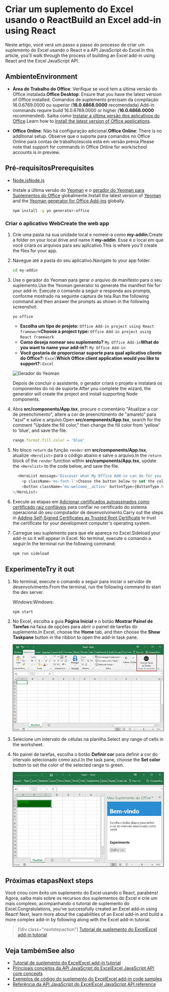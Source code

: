 # <a name="build-an-excel-add-in-using-react"></a><span data-ttu-id="35327-101">Criar um suplemento do Excel usando o React</span><span class="sxs-lookup"><span data-stu-id="35327-101">Build an Excel add-in using React</span></span>

<span data-ttu-id="35327-102">Neste artigo, você verá um passo a passo do processo de criar um suplemento do Excel usando o React e a API JavaScript do Excel.</span><span class="sxs-lookup"><span data-stu-id="35327-102">In this article, you'll walk through the process of building an Excel add-in using React and the Excel JavaScript API.</span></span>

## <a name="environment"></a><span data-ttu-id="35327-103">Ambiente</span><span class="sxs-lookup"><span data-stu-id="35327-103">Environment</span></span>

- <span data-ttu-id="35327-104">**Área de Trabalho do Office**: Verifique se você tem a última versão do Office instalada.</span><span class="sxs-lookup"><span data-stu-id="35327-104">**Office Desktop**: Ensure that you have the latest version of Office installed.</span></span> <span data-ttu-id="35327-105">Comandos de suplemento precisam da compilação 16.0.6769.0000 ou superior (**16.0.6868.0000** recomendada).</span><span class="sxs-lookup"><span data-stu-id="35327-105">Add-in commands require build 16.0.6769.0000 or higher (**16.0.6868.0000** recommended).</span></span> <span data-ttu-id="35327-106">Saiba como [Instalar a última versão dos aplicativos do Office](http://aka.ms/latestoffice).</span><span class="sxs-lookup"><span data-stu-id="35327-106">Learn how to [Install the latest version of Office applications](http://aka.ms/latestoffice).</span></span> 
 
- <span data-ttu-id="35327-107">**Office Online**: Não há configuração adicional.</span><span class="sxs-lookup"><span data-stu-id="35327-107">**Office Online**: There is no additional setup.</span></span> <span data-ttu-id="35327-108">Observe que o suporte para comandos no Office Online para contas de trabalho/escola está em versão prévia.</span><span class="sxs-lookup"><span data-stu-id="35327-108">Please note that support for commands in Office Online for work/school accounts is in preview.</span></span>

## <a name="prerequisites"></a><span data-ttu-id="35327-109">Pré-requisitos</span><span class="sxs-lookup"><span data-stu-id="35327-109">Prerequisites</span></span>

- [<span data-ttu-id="35327-110">Node.js</span><span class="sxs-lookup"><span data-stu-id="35327-110">Node.js</span></span>](https://nodejs.org)

- <span data-ttu-id="35327-111">Instale a última versão do [Yeoman](https://github.com/yeoman/yo) e o [gerador do Yeoman para Suplementos do Office](https://github.com/OfficeDev/generator-office) globalmente.</span><span class="sxs-lookup"><span data-stu-id="35327-111">Install the latest version of [Yeoman](https://github.com/yeoman/yo) and the [Yeoman generator for Office Add-ins](https://github.com/OfficeDev/generator-office) globally.</span></span>
    ```bash
    npm install -g yo generator-office
    ```

### <a name="create-the-web-app"></a><span data-ttu-id="35327-112">Criar o aplicativo Web</span><span class="sxs-lookup"><span data-stu-id="35327-112">Create the web app</span></span>

1. <span data-ttu-id="35327-113">Crie uma pasta na sua unidade local e nomeie-a como **my-addin**.</span><span class="sxs-lookup"><span data-stu-id="35327-113">Create a folder on your local drive and name it **my-addin**.</span></span> <span data-ttu-id="35327-114">Esse é o local em que você criará os arquivos para seu aplicativo.</span><span class="sxs-lookup"><span data-stu-id="35327-114">This is where you'll create the files for your app.</span></span>

2. <span data-ttu-id="35327-115">Navegue até a pasta do seu aplicativo.</span><span class="sxs-lookup"><span data-stu-id="35327-115">Navigate to your app folder.</span></span>

    ```bash
    cd my-addin
    ```

3. <span data-ttu-id="35327-116">Use o gerador do Yeoman para gerar o arquivo de manifesto para o seu suplemento.</span><span class="sxs-lookup"><span data-stu-id="35327-116">Use the Yeoman generator to generate the manifest file for your add-in.</span></span> <span data-ttu-id="35327-117">Execute o comando a seguir e responda aos prompts, conforme mostrado na seguinte captura de tela.</span><span class="sxs-lookup"><span data-stu-id="35327-117">Run the following command and then answer the prompts as shown in the following screenshot:</span></span>

    ```bash
    yo office
    ```

    - <span data-ttu-id="35327-118">**Escolha um tipo de projeto:** `Office Add-in project using React framework`</span><span class="sxs-lookup"><span data-stu-id="35327-118">**Choose a project type:** `Office Add-in project using React framework`</span></span>
    - <span data-ttu-id="35327-119">**Como deseja nomear seu suplemento?** `My Office Add-in`</span><span class="sxs-lookup"><span data-stu-id="35327-119">**What do you want to name your add-in?:** `My Office Add-in`</span></span>
    - <span data-ttu-id="35327-120">**Você gostaria de proporcionar suporte para qual aplicativo cliente do Office?:** `Excel`</span><span class="sxs-lookup"><span data-stu-id="35327-120">**Which Office client application would you like to support?:** `Excel`</span></span>

    ![Gerador do Yeoman](../images/yo-office-excel-react.png)
    
    <span data-ttu-id="35327-122">Depois de concluir o assistente, o gerador criará o projeto e instalará os componentes do nó de suporte.</span><span class="sxs-lookup"><span data-stu-id="35327-122">After you complete the wizard, the generator will create the project and install supporting Node components.</span></span>

4.  <span data-ttu-id="35327-123">Abra **src/components/App.tsx**, procure o comentário "Atualizar a cor de preenchimento", altere a cor de preenchimento de "amarelo" para "azul" e salve o arquivo.</span><span class="sxs-lookup"><span data-stu-id="35327-123">Open **src/components/App.tsx**, search for the comment "Update the fill color," then change the fill color from 'yellow' to 'blue', and save the file.</span></span> 

    ```js
    range.format.fill.color = 'blue'

    ```

5. <span data-ttu-id="35327-124">No bloco `return` da função `render` em **src/components/App.tsx**, atualize `<Herolist>` para o código abaixo e salve o arquivo.</span><span class="sxs-lookup"><span data-stu-id="35327-124">In the `return` block of the `render` function within **src/components/App.tsx**, update the `<Herolist>` to the code below, and save the file.</span></span> 

    ```js
      <HeroList message='Discover what My Office Add-in can do for you today!' items={this.state.listItems}>
        <p className='ms-font-l'>Choose the button below to set the color of the selected range to blue. <b>Set color</b>.</p>
        <Button className='ms-welcome__action' buttonType={ButtonType.hero} iconProps={{ iconName: 'ChevronRight' }} onClick={this.click}>Run</Button>
    </HeroList>
    ```

6. <span data-ttu-id="35327-125">Execute as etapas em [Adicionar certificados autoassinados como certificado raiz confiáveis](https://github.com/OfficeDev/generator-office/blob/master/src/docs/ssl.md) para confiar no certificado do sistema operacional do seu computador de desenvolvimento.</span><span class="sxs-lookup"><span data-stu-id="35327-125">Carry out the steps in [Adding Self-Signed Certificates as Trusted Root Certificate](https://github.com/OfficeDev/generator-office/blob/master/src/docs/ssl.md) to trust the certificate for your development computer's operating system.</span></span>

7. <span data-ttu-id="35327-126">Carregue seu suplemento para que ele apareça no Excel.</span><span class="sxs-lookup"><span data-stu-id="35327-126">Sideload your add-in so it will appear in Excel.</span></span> <span data-ttu-id="35327-127">No terminal, execute o comando a seguir:</span><span class="sxs-lookup"><span data-stu-id="35327-127">In the terminal run the following command:</span></span> 
    
    ```bash
    npm run sideload
    ```

## <a name="try-it-out"></a><span data-ttu-id="35327-128">Experimente</span><span class="sxs-lookup"><span data-stu-id="35327-128">Try it out</span></span>

1. <span data-ttu-id="35327-129">No terminal, execute o comando a seguir para iniciar o servidor de desenvolvimento.</span><span class="sxs-lookup"><span data-stu-id="35327-129">From the terminal, run the following command to start the dev server.</span></span>

    <span data-ttu-id="35327-130">Windows:</span><span class="sxs-lookup"><span data-stu-id="35327-130">Windows:</span></span>
    ```bash
    npm start
    ```

2. <span data-ttu-id="35327-131">No Excel, escolha a guia **Página Inicial** e o botão **Mostrar Painel de Tarefas** na faixa de opções para abrir o painel de tarefas do suplemento.</span><span class="sxs-lookup"><span data-stu-id="35327-131">In Excel, choose the **Home** tab, and then choose the **Show Taskpane** button in the ribbon to open the add-in task pane.</span></span>

    ![Botão do suplemento do Excel](../images/excel-quickstart-addin-2b.png)

3. <span data-ttu-id="35327-133">Selecione um intervalo de células na planilha.</span><span class="sxs-lookup"><span data-stu-id="35327-133">Select any range of cells in the worksheet.</span></span>

4. <span data-ttu-id="35327-134">No painel de tarefas, escolha o botão **Definir cor** para definir a cor do intervalo selecionado como azul.</span><span class="sxs-lookup"><span data-stu-id="35327-134">In the task pane, choose the **Set color** button to set the color of the selected range to green.</span></span>

    ![Suplemento do Excel](../images/excel-quickstart-addin-2c.png)

## <a name="next-steps"></a><span data-ttu-id="35327-136">Próximas etapas</span><span class="sxs-lookup"><span data-stu-id="35327-136">Next steps</span></span>

<span data-ttu-id="35327-p106">Você criou com êxito um suplemento do Excel usando o React, parabéns! Agora, saiba mais sobre os recursos dos suplementos do Excel e crie um mais complexo, acompanhando o tutorial de suplemento do Excel.</span><span class="sxs-lookup"><span data-stu-id="35327-p106">Congratulations, you've successfully created an Excel add-in using React! Next, learn more about the capabilities of an Excel add-in and build a more complex add-in by following along with the Excel add-in tutorial.</span></span>

> [!div class="nextstepaction"]
> [<span data-ttu-id="35327-139">Tutorial de suplemento do Excel</span><span class="sxs-lookup"><span data-stu-id="35327-139">Excel add-in tutorial</span></span>](../tutorials/excel-tutorial.yml)

## <a name="see-also"></a><span data-ttu-id="35327-140">Veja também</span><span class="sxs-lookup"><span data-stu-id="35327-140">See also</span></span>

* [<span data-ttu-id="35327-141">Tutorial de suplemento do Excel</span><span class="sxs-lookup"><span data-stu-id="35327-141">Excel add-in tutorial</span></span>](../tutorials/excel-tutorial-create-table.md)
* [<span data-ttu-id="35327-142">Principais conceitos da API JavaScript do Excel</span><span class="sxs-lookup"><span data-stu-id="35327-142">Excel JavaScript API core concepts</span></span>](../excel/excel-add-ins-core-concepts.md)
* [<span data-ttu-id="35327-143">Exemplos de código do suplemento do Excel</span><span class="sxs-lookup"><span data-stu-id="35327-143">Excel add-in code samples</span></span>](https://developer.microsoft.com/office/gallery/?filterBy=Samples,Excel)
* [<span data-ttu-id="35327-144">Referência da API JavaScript do Excel</span><span class="sxs-lookup"><span data-stu-id="35327-144">Excel JavaScript API reference</span></span>](https://docs.microsoft.com/javascript/office/overview/excel-add-ins-reference-overview?view=office-js)

